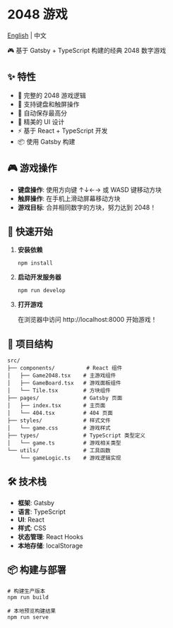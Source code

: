 # 2048 游戏

[English](./README_EN.md) | 中文

🎮 基于 Gatsby + TypeScript 构建的经典 2048 数字游戏

## ✨ 特性

- 🎯 完整的 2048 游戏逻辑
- 📱 支持键盘和触屏操作
- 💾 自动保存最高分
- 🎨 精美的 UI 设计
- ⚡ 基于 React + TypeScript 开发
- 📦 使用 Gatsby 构建

## 🎮 游戏操作

- **键盘操作**: 使用方向键 ↑↓←→ 或 WASD 键移动方块
- **触屏操作**: 在手机上滑动屏幕移动方块
- **游戏目标**: 合并相同数字的方块，努力达到 2048！

## 🚀 快速开始

1. **安装依赖**

   ```shell
   npm install
   ```

2. **启动开发服务器**

   ```shell
   npm run develop
   ```

3. **打开游戏**

   在浏览器中访问 http://localhost:8000 开始游戏！

## 📁 项目结构

```
src/
├── components/          # React 组件
│   ├── Game2048.tsx    # 主游戏组件
│   ├── GameBoard.tsx   # 游戏面板组件
│   └── Tile.tsx        # 方块组件
├── pages/              # Gatsby 页面
│   ├── index.tsx       # 主页面
│   └── 404.tsx         # 404 页面
├── styles/             # 样式文件
│   └── game.css        # 游戏样式
├── types/              # TypeScript 类型定义
│   └── game.ts         # 游戏相关类型
└── utils/              # 工具函数
    └── gameLogic.ts    # 游戏逻辑实现
```

## 🛠️ 技术栈

- **框架**: Gatsby
- **语言**: TypeScript
- **UI**: React
- **样式**: CSS
- **状态管理**: React Hooks
- **本地存储**: localStorage

## 📦 构建与部署

```shell
# 构建生产版本
npm run build

# 本地预览构建结果
npm run serve
```
